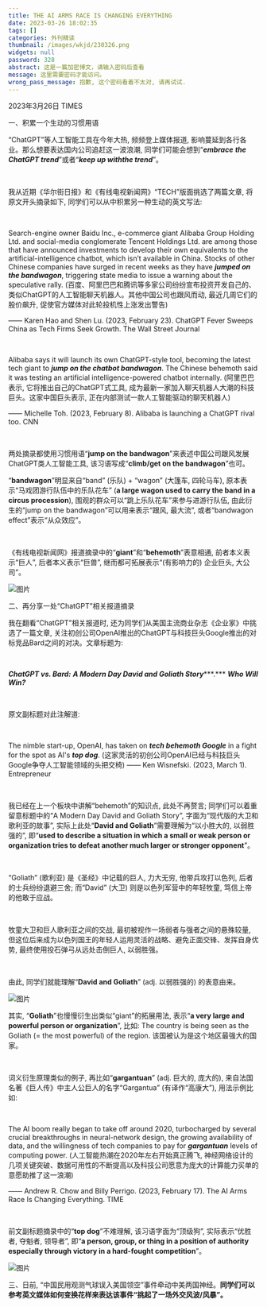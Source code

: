 ```yaml
---
title: THE AI ARMS RACE IS CHANGING EVERYTHING
date: 2023-03-26 18:02:35
tags: []
categories: 外刊精读
thumbnail: /images/wkjd/230326.png
widgets: null
password: 328
abstract: 这是一篇加密博文，请输入密码后查看
message: 这里需要密码才能访问。
wrong_pass_message: 抱歉, 这个密码看着不太对, 请再试试.
---
```


<div class="notification is-success is-size-6">
2023年3月26日 TIMES
</div>

一、积累一个生动的习惯用语

“ChatGPT”等人工智能工具在今年大热, 频频登上媒体报道, 影响蔓延到各行各业。那么想要表达国内公司追赶这一波浪潮, 同学们可能会想到“***embrace*** ***the ChatGPT trend***”或者“***keep up with******the trend***”。

​     

我从近期《华尔街日报》和《有线电视新闻网》“TECH”版面挑选了两篇文章, 将原文开头摘录如下, 同学们可以从中积累另一种生动的英文写法:

​     

Search-engine owner Baidu Inc., e-commerce giant Alibaba Group Holding Ltd. and social-media conglomerate Tencent Holdings Ltd. are among those that have announced investments to develop their own equivalents to the artificial-intelligence chatbot, which isn’t available in China. Stocks of other Chinese companies have surged in recent weeks as they have ***jumped on the bandwagon***, triggering state media to issue a warning about the speculative rally. (百度、阿里巴巴和腾讯等多家公司纷纷宣布投资开发自己的、类似ChatGPT的人工智能聊天机器人。其他中国公司也跟风而动, 最近几周它们的股价飙升, 促使官方媒体对此轮投机性上涨发出警告)

—— Karen Hao and Shen Lu. (2023, February 23). ChatGPT Fever Sweeps China as Tech Firms Seek Growth. The Wall Street Journal

​     

Alibaba says it will launch its own ChatGPT-style tool, becoming the latest tech giant to ***jump on the chatbot bandwagon***. The Chinese behemoth said it was testing an artificial intelligence-powered chatbot internally. (阿里巴巴表示, 它将推出自己的ChatGPT式工具, 成为最新一家加入聊天机器人大潮的科技巨头。这家中国巨头表示, 正在内部测试一款人工智能驱动的聊天机器人)

—— Michelle Toh. (2023, February 8). Alibaba is launching a ChatGPT rival too. CNN

​     

两处摘录都使用习惯用语“**jump on the bandwagon**”来表述中国公司跟风发展ChatGPT类人工智能工具, 该习语写成“**climb/get on the bandwagon**”也可。



“**bandwagon**”明显来自“band” (乐队) + “wagon” (大篷车, 四轮马车), 原本表示“马戏团游行队伍中的乐队花车” (**a large wagon used to carry the band in a circus procession**), 围观的群众可以“跳上乐队花车”来参与进游行队伍, 由此衍生的“jump on the bandwagon”可以用来表示“跟风, 最大流”, 或者“bandwagon effect”表示“从众效应”。

​     

《有线电视新闻网》报道摘录中的“**giant**”和“**behemoth**”表意相通, 前者本义表示“巨人”, 后者本义表示“巨兽”, 继而都可拓展表示“(有影响力的) 企业巨头, 大公司”。



![图片](https://oss.deqiang.wang/img/230326.png)



二、再分享一处“ChatGPT”相关报道摘录



我在翻看“ChatGPT”相关报道时, 还为同学们从美国主流商业杂志《企业家》中挑选了一篇文章, 关注初创公司OpenAI推出的ChatGPT与科技巨头Google推出的对标竞品Bard之间的对决。文章标题为:

​     

***ChatGPT vs. Bard:*** ***A Modern Day David and Goliath Story******.*** ***Who Will Win?***

​     

原文副标题对此注解道:

​     

The nimble start-up, OpenAI, has taken on ***tech behemoth Google*** in a fight for the spot as AI's ***top dog***. (这家灵活的初创公司OpenAI已经与科技巨头Google争夺人工智能领域的头把交椅) —— Ken Wisnefski. (2023, March 1). Entrepreneur

​     

我已经在上一个板块中讲解“behemoth”的知识点, 此处不再赘言; 同学们可以着重留意标题中的“A Modern Day David and Goliath Story”, 字面为“现代版的大卫和歌利亚的故事”, 实际上此处“**David and Goliath**”需要理解为“以小胜大的, 以弱胜强的”, 即“**used to describe a situation in which a small or weak person or organization tries to defeat another much larger or stronger opponent**”。

​     

“Goliath” (歌利亚) 是《圣经》中记载的巨人, 力大无穷, 他带兵攻打以色列, 后者的士兵纷纷退避三舍; 而“David” (大卫) 则是以色列军营中的年轻牧童, 笃信上帝的他敢于应战。

​     

牧童大卫和巨人歌利亚之间的交战, 最初被视作一场弱者与强者之间的悬殊较量, 但这位后来成为以色列国王的年轻人运用灵活的战略、避免正面交锋、发挥自身优势, 最终使用投石弹弓从远处击倒巨人, 以弱胜强。

​     

由此, 同学们就能理解“**David and Goliath**” (adj. 以弱胜强的) 的表意由来。



![图片](https://oss.deqiang.wang/img/640-20230326232442738.png)



其实, “**Goliath**”也慢慢衍生出类似“giant”的拓展用法, 表示“**a very large and powerful person or organization**”, 比如: The country is being seen as the Goliath (= the most powerful) of the region. 该国被认为是这个地区最强大的国家。

​     

词义衍生原理类似的例子, 再比如“**gargantuan**” (adj. 巨大的, 庞大的), 来自法国名著《巨人传》中主人公巨人的名字“Gargantua” (有译作“高康大”), 用法示例比如:

​     

The AI boom really began to take off around 2020, turbocharged by several crucial breakthroughs in neural-network design, the growing availability of data, and the willingness of tech companies to pay for ***gargantuan*** levels of computing power. (人工智能热潮在2020年左右开始真正腾飞, 神经网络设计的几项关键突破、数据可用性的不断提高以及科技公司愿意为庞大的计算能力买单的意愿助推了这一浪潮)

—— Andrew R. Chow and Billy Perrigo. (2023, February 17). The AI Arms Race Is Changing Everything. TIME

​     

前文副标题摘录中的“**top dog**”不难理解, 该习语字面为“顶级狗”, 实际表示“优胜者, 夺魁者, 领导者”, 即“**a person, group, or thing in a position of authority especially through victory in a hard-fought competition**”。



![图片](https://oss.deqiang.wang/img/640-20230326232446900.png)



三、日前, “中国民用观测气球误入美国领空”事件牵动中美两国神经。**同学们可以参考英文媒体如何变换花样来表达该事件“挑起了一场外交风波/风暴”。**